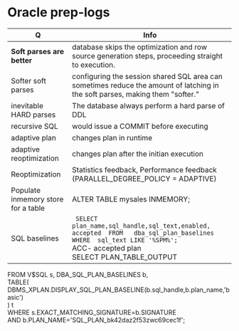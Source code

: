 # Oracle prep-logs
Q | Info 
--- | --- 
**Soft parses are better**|database skips the optimization and row source generation steps, proceeding straight to execution.
Softer soft parses|configuring the session shared SQL area can sometimes reduce the amount of latching in the soft parses, making them "softer."
inevitable HARD parses|The database always perform a hard parse of DDL
recursive SQL | would issue a COMMIT before executing
adaptive plan| changes plan in runtime
adaptive reoptimization|changes plan after the initian execution
Reoptimization|Statistics feedback, Performance feedback (PARALLEL_DEGREE_POLICY =  ADAPTIVE)
Populate inmemory store for a table| ALTER TABLE mysales INMEMORY;
SQL baselines| ``` SELECT plan_name,sql_handle,sql_text,enabled, accepted  FROM   dba_sql_plan_baselines WHERE  sql_text LIKE '%SPM%';```<br>ACC- accepted plan<br>SELECT PLAN_TABLE_OUTPUT<br>
FROM   V$SQL s, DBA_SQL_PLAN_BASELINES b,<br>
        TABLE(<br>
          DBMS_XPLAN.DISPLAY_SQL_PLAN_BASELINE(b.sql_handle,b.plan_name,'basic')<br>
        ) t<br>
WHERE  s.EXACT_MATCHING_SIGNATURE=b.SIGNATURE<br>
AND    b.PLAN_NAME='SQL_PLAN_bk42daz2f53zwc69cec1f';<br>
